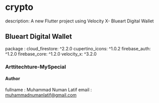 # crypto
description: A new Flutter project using Velocity X- Blueart Digital Wallet
## Blueart Digital Wallet
package : 
  cloud_firestore: ^2.2.0
  cupertino_icons: ^1.0.2
  firebase_auth: ^1.2.0
  firebase_core: ^1.2.0
  velocity_x: ^3.2.0
### Arttitechture-MySpecial
#### Author
fullname : Muhammad Numan Latif
email : muhammadnumanlatif@gmail.com
